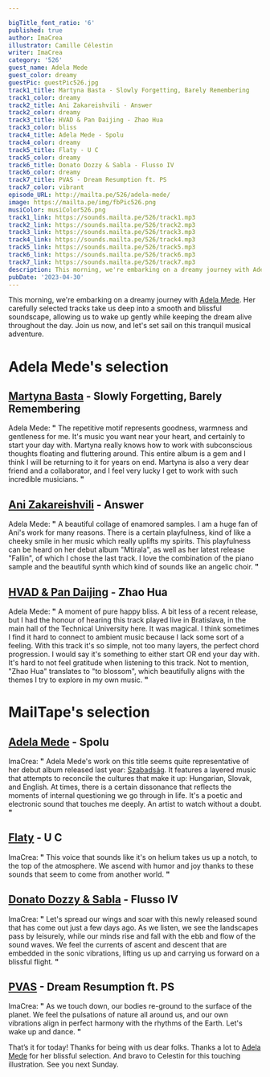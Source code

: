 ```yaml
---

bigTitle_font_ratio: '6'
published: true
author: ImaCrea
illustrator: Camille Célestin
writer: ImaCrea
category: '526'
guest_name: Adela Mede
guest_color: dreamy
guestPic: guestPic526.jpg
track1_title: Martyna Basta - Slowly Forgetting, Barely Remembering
track1_color: dreamy
track2_title: Ani Zakareishvili - Answer
track2_color: dreamy
track3_title: HVAD & Pan Daijing - Zhao Hua
track3_color: bliss
track4_title: Adela Mede - Spolu
track4_color: dreamy
track5_title: Flaty - U C
track5_color: dreamy
track6_title: Donato Dozzy & Sabla - Flusso IV
track6_color: dreamy
track7_title: PVAS - Dream Resumption ft. PS
track7_color: vibrant
episode_URL: http://mailta.pe/526/adela-mede/
image: https://mailta.pe/img/fbPic526.png
musiColor: musiColor526.png
track1_link: https://sounds.mailta.pe/526/track1.mp3
track2_link: https://sounds.mailta.pe/526/track2.mp3
track3_link: https://sounds.mailta.pe/526/track3.mp3
track4_link: https://sounds.mailta.pe/526/track4.mp3
track5_link: https://sounds.mailta.pe/526/track5.mp3
track6_link: https://sounds.mailta.pe/526/track6.mp3
track7_link: https://sounds.mailta.pe/526/track7.mp3
description: This morning, we're embarking on a dreamy journey with Adela Mede. Her carefully selected tracks take us deep into a smooth and blissful soundscape, allowing us to wake up gently while keeping the dream alive throughout the day. Join us now, and let's set sail on this tranquil musical adventure.
pubDate: '2023-04-30'
---
```


This morning, we're embarking on a dreamy journey with [Adela Mede](https://adelamede.bandcamp.com/album/szabads-g-3). Her carefully selected tracks take us deep into a smooth and blissful soundscape, allowing us to wake up gently while keeping the dream alive throughout the day. Join us now, and let's set sail on this tranquil musical adventure.


# Adela Mede's selection

## [Martyna Basta](https://martynabasta.bandcamp.com/album/slowly-forgetting-barely-remembering) - Slowly Forgetting, Barely Remembering

Adela Mede: **"** The repetitive motif represents goodness, warmness and gentleness for me. It's music you want near your heart, and certainly to start your day with. Martyna really knows how to work with subconscious thoughts floating and fluttering around. This entire album is a gem and I think I will be returning to it for years on end. Martyna is also a very dear friend and a collaborator, and I feel very lucky I get to work with such incredible musicians. **"** 


## [Ani Zakareishvili](https://warmwintersltd.bandcamp.com/album/fallin) - Answer

Adela Mede: **"** A beautiful collage of enamored samples. I am a huge fan of Ani's work for many reasons. There is a certain playfulness, kind of like a cheeky smile in her music which really uplifts my spirits. This playfulness can be heard on her debut album "Mtirala", as well as her latest release "Fallin", of which I chose the last track. I love the combination of the piano sample and the beautiful synth which kind of sounds like an angelic choir.  **"** 

## [HVAD & Pan Daijing](https://p-a-n.bandcamp.com/album/v-a-mono-no-aware) - Zhao Hua

Adela Mede: **"** A moment of pure happy bliss. A bit less of a recent release, but I had the honour of hearing this track played live in Bratislava, in the main hall of the Technical University here. It was magical. I think sometimes I find it hard to connect to ambient music because I lack some sort of a feeling. With this track it's so simple, not too many layers, the perfect chord progression. I would say it's something to either start OR end your day with. It's hard to not feel gratitude when listening to this track. Not to mention, "Zhao Hua" translates to "to blossom", which beautifully aligns with the themes I try to explore in my own music. **"** 

# MailTape's selection

## [Adela Mede](https://adelamede.bandcamp.com/album/szabads-g-3) - Spolu

ImaCrea: **"** Adela Mede's work on this title seems quite representative of her debut album released last year: [Szabadság](https://adelamede.bandcamp.com/album/szabads-g-3). It features a layered music that attempts to reconcile the cultures that make it up: Hungarian, Slovak, and English. At times, there is a certain dissonance that reflects the moments of internal questioning we go through in life. It's a poetic and electronic sound that touches me deeply. An artist to watch without a doubt. **"** 

## [Flaty](https://gostzvuk.bandcamp.com/track/a1-u-c-2) - U C

ImaCrea: **"** This voice that sounds like it's on helium takes us up a notch, to the top of the atmosphere. We ascend with humor and joy thanks to these sounds that seem to come from another world. **"** 

## [Donato Dozzy & Sabla](https://gangofducks.bandcamp.com/album/crono) - Flusso IV

ImaCrea: **"** Let's spread our wings and soar with this newly released sound that has come out just a few days ago. As we listen, we see the landscapes pass by leisurely, while our minds rise and fall with the ebb and flow of the sound waves. We feel the currents of ascent and descent that are embedded in the sonic vibrations, lifting us up and carrying us forward on a blissful flight. **"** 


## [PVAS](https://isla.bandcamp.com/album/somaesthesia) - Dream Resumption ft. PS

ImaCrea: **"** As we touch down, our bodies re-ground to the surface of the planet. We feel the pulsations of nature all around us, and our own vibrations align in perfect harmony with the rhythms of the Earth. Let's wake up and dance. **"** 

That’s it for today! Thanks for being with us dear folks. Thanks a lot to [Adela Mede](https://adelamede.bandcamp.com) for her blissful selection. And bravo to Celestin for this touching illustration. See you next Sunday.
